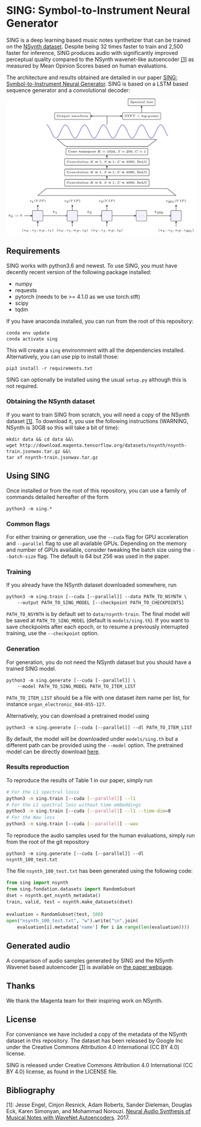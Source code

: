 # SING: Symbol-to-Instrument Neural Generator

SING is a deep learning based music notes synthetizer that can be trained on the
 [NSynth dataset][nsynth].
Despite being 32 times faster to train and 2,500 faster for inference,
SING produces audio with significantly improved perceptual quality compared to
the NSynth wavenet-like autoencoder [[1]](#ref_nsynth) as measured by
Mean Opinion Scores based on human evaluations.

The architecture and results obtained are detailed in our paper
[SING: Symbol-to-Instrument Neural Generator][sing_nips].
SING is based on a LSTM based sequence generator and a
convolutional decoder:

<p align="center">
<img src="./images/sing.png" alt="Schema representing the structure of SING. A LSTM is followed by a convolutional decoder" width="700px"></p>



## Requirements

SING works with python3.6 and newest.
To use SING, you must have decently recent version of the following
package installed:

- numpy
- requests
- pytorch (needs to be >= 4.1.0 as we use torch.stft)
- scipy
- tqdm

If you have anaconda installed, you can run from the root of this repository:

    conda env update
    conda activate sing

This will create a `sing` environmnent with all the dependencies installed.
Alternatively, you can use pip to install those:

    pip3 install -r requirements.txt


SING can optionally be installed using the usual `setup.py`
although this is not required.

### Obtaining the NSynth dataset

If you want to train SING from scratch, you will need a copy of the NSynth
dataset [[1]](#ref_nsynth). To download it, you use the following instructions
(WARNING, NSynth is 30GB so this will take a bit of time):

    mkdir data && cd data &&\
    wget http://download.magenta.tensorflow.org/datasets/nsynth/nsynth-train.jsonwav.tar.gz &&\
    tar xf nsynth-train.jsonwav.tar.gz


## Using SING

Once installed or from the root of this repository, you can use a family
of commands detailed hereafter of the form

    python3 -m sing.*


### Common flags

For either training or generation, use the `--cuda` flag for GPU acceleration
and `--parallel` flag to use all available GPUs. Depending on the memory
and number of GPUs available, consider tweaking the batch size using the
`--batch-size` flag. The default is 64 but 256 was used in the paper.


### Training

If you already have the NSynth dataset downloaded somewhere, run

    python3 -m sing.train [--cuda [--parallel]] --data PATH_TO_NSYNTH \
        --output PATH_TO_SING_MODEL [--checkpoint PATH_TO_CHECKPOINTS]

`PATH_TO_NSYNTH` is by default set to `data/nsynth-train`.
The final model will be saved at `PATH_TO_SING_MODEL` (default is `models/sing.th`). If you want
to save checkpoints after each epoch, or to resume a previously interrupted
training, use the `--checkpoint` option.

### Generation

For generation, you do not need the NSynth dataset but you should have a trained SING model.

    python3 -m sing.generate [--cuda [--parallel]] \
        --model PATH_TO_SING_MODEL PATH_TO_ITEM_LIST

`PATH_TO_ITEM_LIST` should be a file with one dataset item name per list,
for instance `organ_electronic_044-055-127`.

Alternatively, you can download a pretrained model using

    python3 -m sing.generate [--cuda [--parallel]] --dl PATH_TO_ITEM_LIST

By default, the model will be downloaded under `models/sing.th` but a
different path can be provided using the `--model` option.
The pretrained model can be directly download [here](https://s3.amazonaws.com/sing-models/sing.th).

### Results reproduction

To reproduce the results of Table 1 in our paper, simply run

```bash
# For the L1 spectral losss
python3 -m sing.train [--cuda [--parallel]] --l1
# For the L1 spectral loss without time embeddings
python3 -m sing.train [--cuda [--parallel]] --l1 --time-dim=0
# For the Wav loss
python3 -m sing.train [--cuda [--parallel]] --wav
```

To reproduce the audio samples used for the human evaluations, simply run
from the root of the git repository

    python3 -m sing.generate [--cuda [--parallel]] --dl nsynth_100_test.txt

The file `nsynth_100_test.txt` has been generated using the following code:

```python
from sing import nsynth
from sing.fondation.datasets import RandomSubset
dset = nsynth.get_nsynth_metadata()
train, valid, test = nsynth.make_datasets(dset)

evaluation = RandomSubset(test, 100)
open("nsynth_100_test.txt", "w").write("\n".join(
    evaluation[i].metadata['name'] for i in range(len(evaluation))))
```

## Generated audio

A comparison of audio samples generated by SING and the NSynth Wavenet based autoencoder [[1]](#ref_nsynth)
is available on [the paper webpage](https://research.fb.com/publications/sing-symbol-to-instrument-neural-generator).


## Thanks

We thank the Magenta team for their inspiring work on NSynth.

## License

For conveniance we have included a copy of the metadata of the NSynth dataset
in this repository. The dataset has been released by Google Inc
under the Creative Commons Attribution 4.0 International (CC BY 4.0) license.

SING is released under Creative Commons Attribution 4.0 International
(CC BY 4.0) license, as found in the LICENSE file.

## Bibliography

<a name="ref_nsynth"></a>[1]: Jesse Engel, Cinjon Resnick, Adam Roberts,
Sander Dieleman, Douglas Eck,
  Karen Simonyan, and Mohammad Norouzi. [Neural Audio Synthesis of Musical Notes with WaveNet Autoencoders](https://arxiv.org/pdf/1704.01279.pdf). 2017.



[nsynth]: https://magenta.tensorflow.org/datasets/nsynth
[sing_nips]: https://research.fb.com/publications/sing-symbol-to-instrument-neural-generator
